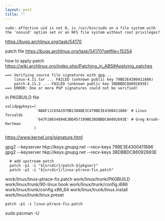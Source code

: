 ```yaml
---
layout: post
title: ""
---
```



```
sudo: effective uid is not 0, is /usr/bin/sudo on a file system with the 'nosuid' option set or an NFS file system without root privileges?
```

https://bugs.archlinux.org/task/54170

patch file
https://bugs.archlinux.org/task/54170?getfile=15254

how to apply patch
https://wiki.archlinux.org/index.php/Patching_in_ABS#Applying_patches

```
==> Verifying source file signatures with gpg...
    linux-4.11.tar ... FAILED (unknown public key 79BE3E4300411886)
    patch-4.11.2 ... FAILED (unknown public key 38DBBDC86092693E)
==> ERROR: One or more PGP signatures could not be verified!
```

in PKGBUILD file
```
validpgpkeys=(
              'ABAF11C65A2970B130ABE3C479BE3E4300411886' # Linus Torvalds
              '647F28654894E3BD457199BE38DBBDC86092693E' # Greg Kroah-Hartman
             )
```

https://www.kernel.org/signature.html

gpg2 --keyserver hkp://keys.gnupg.net --recv-keys 79BE3E4300411886
gpg2 --keyserver hkp://keys.gnupg.net --recv-keys 38DBBDC86092693E

```
  # add upstream patch
  patch -p1 -i "${srcdir}/patch-${pkgver}"
  patch -p1 -i "${srcdir}/linux-ptrace-fix.patch"
```

work/linux/linux-ptrace-fix.patch
work/linux/trunk/PKGBUILD
work/linux/trunk/90-linux.hook
work/linux/trunk/config.i686
work/linux/trunk/config.x86_64
work/linux/trunk/linux.install
work/linux/trunk/linux.preset

```
patch -p1 -i linux-ptrace-fix.patch
```

sudo pacman -U 